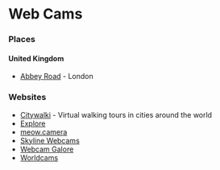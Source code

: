 # Web Cams

### Places

#### United Kingdom

* [Abbey Road](https://www.earthcam.com/world/england/london/abbeyroad/?cam=abbeyroad_uk) - London

### Websites

* [Citywalki](https://www.citywalki.com/) - Virtual walking tours in cities around the world
* [Explore](https://explore.org/livecams)
* [meow.camera](https://meow.camera/)
* [Skyline Webcams](https://www.skylinewebcams.com/)
* [Webcam Galore](https://www.webcamgalore.com/)
* [Worldcams](https://worldcams.tv/)
